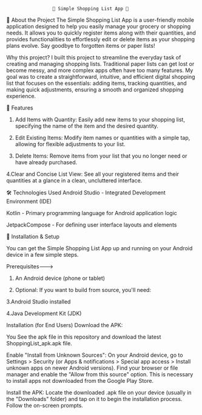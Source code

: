                      🛒 Simple Shopping List App 🛒

🚀 About the Project
The Simple Shopping List App is a user-friendly mobile application designed to help you easily manage your grocery or shopping needs. It allows you to quickly register items along with their quantities, and provides functionalities to effortlessly edit or delete items as your shopping plans evolve. Say goodbye to forgotten items or paper lists!

Why this project?
I built this project to streamline the everyday task of creating and managing shopping lists. Traditional paper lists can get lost or become messy, and more complex apps often have too many features. My goal was to create a straightforward, intuitive, and efficient digital shopping list that focuses on the essentials: adding items, tracking quantities, and making quick adjustments, ensuring a smooth and organized shopping experience.

🌟 Features

1. Add Items with Quantity: Easily add new items to your shopping list, specifying the name of the item and the desired quantity.

2. Edit Existing Items: Modify item names or quantities with a simple tap, allowing for flexible adjustments to your list.

3. Delete Items: Remove items from your list that you no longer need or have already purchased.

4.Clear and Concise List View: See all your registered items and their quantities at a glance in a clean, uncluttered interface.

🛠️ Technologies Used
Android Studio - Integrated Development Environment (IDE)

Kotlin - Primary programming language for Android application logic

JetpackCompose - For defining user interface layouts and elements

📝 Installation & Setup

You can get the Simple Shopping List App up and running on your Android device in a few simple steps.

Prerequisites--->

1. An Android device (phone or tablet)

2. Optional: If you want to build from source, you'll need:

3.Android Studio installed

4.Java Development Kit (JDK)

Installation (for End Users)
Download the APK:

You See the apk file in this repository and download the latest ShoppingList_apk.apk file.

Enable "Install from Unknown Sources":
On your Android device, go to Settings > Security (or Apps & notifications > Special app access > Install unknown apps on newer Android versions). Find your browser or file manager and enable the "Allow from this source" option. This is necessary to install apps not downloaded from the Google Play Store.

Install the APK:
Locate the downloaded .apk file on your device (usually in the "Downloads" folder) and tap on it to begin the installation process. Follow the on-screen prompts.
